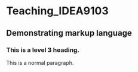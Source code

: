 # Teaching_IDEA9103

## Demonstrating markup language

### This is a level 3 heading.

This is a normal paragraph.
